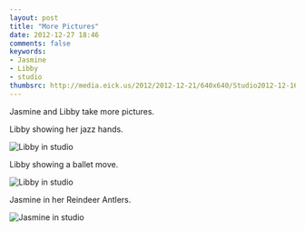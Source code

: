 ```yaml
---
layout: post
title: "More Pictures"
date: 2012-12-27 18:46
comments: false
keywords: 
- Jasmine
- Libby
- studio
thumbsrc: http://media.eick.us/2012/2012-12-21/640x640/Studio2012-12-16at17-36-05.jpg
---
```

Jasmine and Libby take more pictures.

Libby showing her jazz hands.

![Libby in studio](http://media.eick.us/media/photographs/2012/2012-12-21/Studio2012-12-16at17-39-13.jpg)


Libby showing a ballet move.

![Libby in studio](http://media.eick.us/media/photographs/2012/2012-12-21/Studio2012-12-16at17-38-36.jpg)


Jasmine in her Reindeer Antlers.

![Jasmine in studio](http://media.eick.us/media/photographs/2012/2012-12-21/Studio2012-12-16at17-36-05.jpg)


